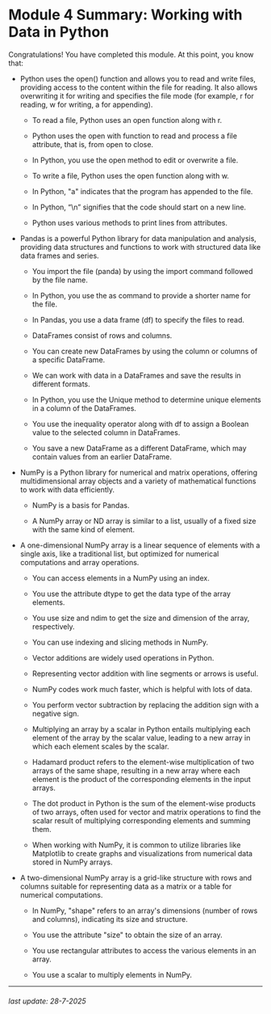 # Module 4 Summary: Working with Data in Python
Congratulations! You have completed this module. At this point, you know that: 

- Python uses the open() function and allows you to read and write files, providing access to the content within the file for reading. It also allows overwriting it for writing and specifies the file mode (for example, r for reading, w for writing, a for appending).

  - To read a file, Python uses an open function along with r.

  - Python uses the open with function to read and process a file attribute, that is, from open to close.

  - In Python, you use the open method to edit or overwrite a file.

  - To write a file, Python uses the open function along with w.

  - In Python, "a" indicates that the program has appended to the file.

  - In Python, “\n” signifies that the code should start on a new line. 

  - Python uses various methods to print lines from attributes.

- Pandas is a powerful Python library for data manipulation and analysis, providing data structures and functions to work with structured data like data frames and series.

  - You import the file (panda) by using the import command followed by the file name. 

  - In Python, you use the as command to provide a shorter name for the file.  

  - In Pandas, you use a data frame (df) to specify the files to read.

  - DataFrames consist of rows and columns.  

  - You can create new DataFrames by using the column or columns of a specific DataFrame.  

  - We can work with data in a DataFrames and save the results in different formats.

  - In Python, you use the Unique method to determine unique elements in a column of the DataFrames.

  - You use the inequality operator along with df to assign a Boolean value to the selected column in DataFrames. 

  - You save a new DataFrame as a different DataFrame, which may contain values from an earlier DataFrame.

- NumPy is a Python library for numerical and matrix operations, offering multidimensional array objects and a variety of mathematical functions to work with data efficiently.

  - NumPy is a basis for Pandas.

  - A NumPy array or ND array is similar to a list, usually of a fixed size with the same kind of element.

- A one-dimensional NumPy array is a linear sequence of elements with a single axis, like a traditional list, but optimized for numerical computations and array operations.

  - You can access elements in a NumPy using an index. 

  - You use the attribute dtype to get the data type of the array elements. 

  - You use size and ndim to get the size and dimension of the array, respectively. 

  - You can use indexing and slicing methods in NumPy. 

  - Vector additions are widely used operations in Python. 

  - Representing vector addition with line segments or arrows is useful.

  - NumPy codes work much faster, which is helpful with lots of data.

  - You perform vector subtraction by replacing the addition sign with a negative sign. 

  - Multiplying an array by a scalar in Python entails multiplying each element of the array by the scalar value, leading to a new array in which each element scales by the scalar.

  - Hadamard product refers to the element-wise multiplication of two arrays of the same shape, resulting in a new array where each element is the product of the corresponding elements in the input arrays.

  - The dot product in Python is the sum of the element-wise products of two arrays, often used for vector and matrix operations to find the scalar result of multiplying corresponding elements and summing them.

  - When working with NumPy, it is common to utilize libraries like Matplotlib to create graphs and visualizations from numerical data stored in NumPy arrays.

- A two-dimensional NumPy array is a grid-like structure with rows and columns suitable for representing data as a matrix or a table for numerical computations.

  - In NumPy, "shape" refers to an array's dimensions (number of rows and columns), indicating its size and structure.

  - You use the attribute "size" to obtain the size of an array. 

  - You use rectangular attributes to access the various elements in an array.

  - You use a scalar to multiply elements in NumPy.

---

###### last update: 28-7-2025